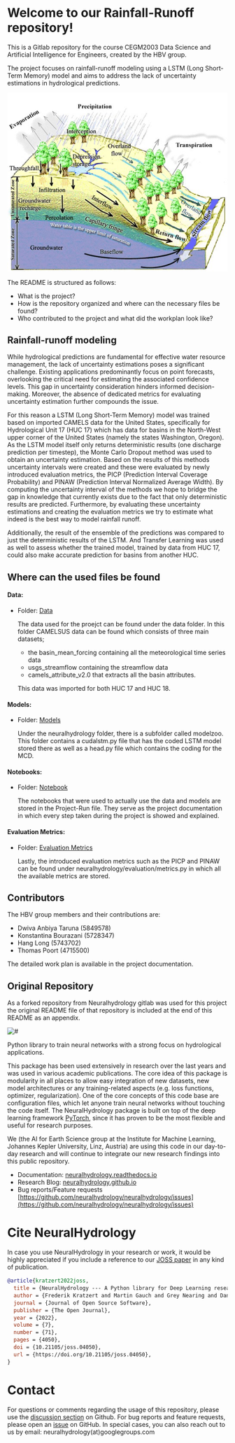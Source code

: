 # Welcome to our Rainfall-Runoff repository!

This is a Gitlab repository for the course CEGM2003 Data Science and Artificial Intelligence for Engineers, created by the HBV group.

The project focuses on rainfall-runoff modeling using a LSTM (Long Short-Term Memory) model and aims to address the lack of uncertainty estimations in 
hydrological predictions.


![#](docs/source/_static/img/rainfall_runoff.jpg)

The README is structured as follows:

- What is the project?
- How is the repository organized and where can the necessary files be found?
- Who contributed to the project and what did the workplan look like?

## Rainfall-runoff modeling

While hydrological predictions are fundamental for effective water resource management, the lack of uncertainty estimations poses a significant challenge. 
Existing applications predominantly focus on point forecasts, overlooking the critical need for estimating the associated confidence levels. This gap in 
uncertainty consideration hinders informed decision-making. Moreover, the absence of dedicated metrics for evaluating uncertainty estimation further compounds 
the issue. 

For this reason a LSTM (Long Short-Term Memory) model was trained based on imported CAMELS data for the United States, specifically for Hydrological Unit 17 
 (HUC 17) which has data for basins in the North-West upper corner of the United States (namely the states Washington, Oregon).
As the LSTM model itself only returns deterministic results (one discharge prediction per timestep), the Monte Carlo Dropout method was used to obtain
an uncertainty estimation. Based on the results of this methods uncertainty intervals were created and these were evaluated by newly introduced evaluation 
metrics, the PICP (Prediction Interval Coverage Probability) and PINAW (Prediction Interval Normalized Average Width). By computing the uncertainty interval 
of the methods we hope to bridge the gap in knowledge that currently exists due to the fact that only deterministic results are predicted. Furthermore, by 
evaluating these uncertainty estimations and creating the evaluation metrics we try to estimate what indeed is the best way to model rainfall runoff.

Additionally, the result of the ensemble of the predictions was compared to just the deterministic results of the LSTM. And Transfer Learning was used as well
to assess whether the trained model, trained by data from HUC 17, could also make accurate prediction for basins from another HUC.

## Where can the used files be found

#### Data:

- Folder: [Data](../data/)


    The data used for the proejct can be found under the data folder. In this folder CAMELSUS data can be found which
    consists of three main datasets; 
    - the basin_mean_forcing containing all the meteorological time series data
    - usgs_streamflow containing the streamflow data
    - camels_attribute_v2.0 that extracts all the basin attributes.

    This data was imported for both HUC 17 and HUC 18.

#### Models: 

- Folder: [Models](../neuralhydrology/modelzoo/)


    Under the neuralhydrology folder, there is a subfolder called modelzoo. This folder contains a cudalstm.py file that has the coded
    LSTM model stored there as well as a head.py file which contains the coding for the MCD.

#### Notebooks:

- Folder: [Notebook](../Project-Run)

    The notebooks that were used to actually use the data and models are stored in the Project-Run file. They serve as the project documentation in which every step taken during the project is showed and explained.

#### Evaluation Metrics:

- Folder: [Evaluation Metrics](../neuralhydrology/evaluation/metrics.py)



    Lastly, the introduced evaluation metrics such as the PICP and PINAW can be found under neuralhydrology/evaluation/metrics.py in which all
    the available metrics are stored.


## Contributors

The HBV group members and their contributions are:

- Dwiva Anbiya Taruna   (5849578)
- Konstantina Bourazani (5728347)
- Hang Long             (5743702)
- Thomas Poort          (4715500)

The detailed work plan is available in the project documentation. 

## Original Repository

As a forked repository from Neuralhydrology gitlab was used for this project the original README file of that repository is included at the end
of this README as an appendix.

![#](docs/source/_static/img/neural-hyd-logo-black.png)

Python library to train neural networks with a strong focus on hydrological applications.

This package has been used extensively in research over the last years and was used in various academic publications. 
The core idea of this package is modularity in all places to allow easy integration of new datasets, new model 
architectures or any training-related aspects (e.g. loss functions, optimizer, regularization). 
One of the core concepts of this code base are configuration files, which let anyone train neural networks without
touching the code itself. The NeuralHydrology package is built on top of the deep learning framework 
[PyTorch](https://pytorch.org/), since it has proven to be the most flexible and useful for research purposes.

We (the AI for Earth Science group at the Institute for Machine Learning, Johannes Kepler University, Linz, Austria) are using
this code in our day-to-day research and will continue to integrate our new research findings into this public repository.

- Documentation: [neuralhydrology.readthedocs.io](https://neuralhydrology.readthedocs.io)
- Research Blog: [neuralhydrology.github.io](https://neuralhydrology.github.io)
- Bug reports/Feature requests [https://github.com/neuralhydrology/neuralhydrology/issues](https://github.com/neuralhydrology/neuralhydrology/issues)

# Cite NeuralHydrology

In case you use NeuralHydrology in your research or work, it would be highly appreciated if you include a reference to our [JOSS paper](https://joss.theoj.org/papers/10.21105/joss.04050#) in any kind of publication.

```bibtex
@article{kratzert2022joss,
  title = {NeuralHydrology --- A Python library for Deep Learning research in hydrology},
  author = {Frederik Kratzert and Martin Gauch and Grey Nearing and Daniel Klotz},
  journal = {Journal of Open Source Software},
  publisher = {The Open Journal},
  year = {2022},
  volume = {7},
  number = {71},
  pages = {4050},
  doi = {10.21105/joss.04050},
  url = {https://doi.org/10.21105/joss.04050},
}
```

# Contact

For questions or comments regarding the usage of this repository, please use the [discussion section](https://github.com/neuralhydrology/neuralhydrology/discussions) on Github. For bug reports and feature requests, please open an [issue](https://github.com/neuralhydrology/neuralhydrology/issues) on GitHub.
In special cases, you can also reach out to us by email: neuralhydrology(at)googlegroups.com
